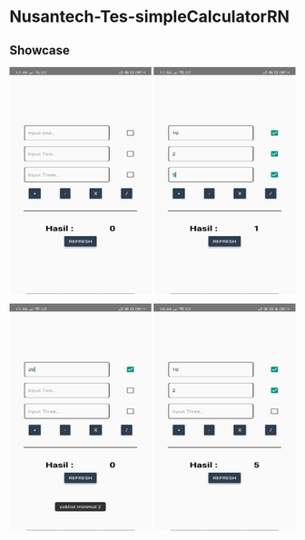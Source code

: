 # Nusantech-Tes-simpleCalculatorRN

## Showcase
<p align="center">
<img width="250" height="400" src="./assets/first page.png">    <img width="250" height="400" src="./assets/result.png">
</p>
<p align="center">
<img width="250" height="400" src="./assets/error handling.png">     <img width="250" height="400" src="./assets/input 2.png">
</p>

